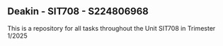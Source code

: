 ## Deakin - SIT708 - S224806968

This is a repository for all tasks throughout the Unit SIT708 in Trimester 1/2025
